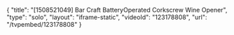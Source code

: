 {
    "title": "[1508521049] Bar Craft BatteryOperated Corkscrew Wine Opener",
    "type": "solo",
    "layout": "iframe-static",
    "videoId": "123178808",
    "url": "\/tvpembed\/123178808"
}